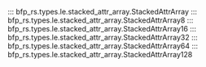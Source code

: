 ::: bfp_rs.types.le.stacked_attr_array.StackedAttrArray
::: bfp_rs.types.le.stacked_attr_array.StackedAttrArray8
::: bfp_rs.types.le.stacked_attr_array.StackedAttrArray16
::: bfp_rs.types.le.stacked_attr_array.StackedAttrArray32
::: bfp_rs.types.le.stacked_attr_array.StackedAttrArray64
::: bfp_rs.types.le.stacked_attr_array.StackedAttrArray128
